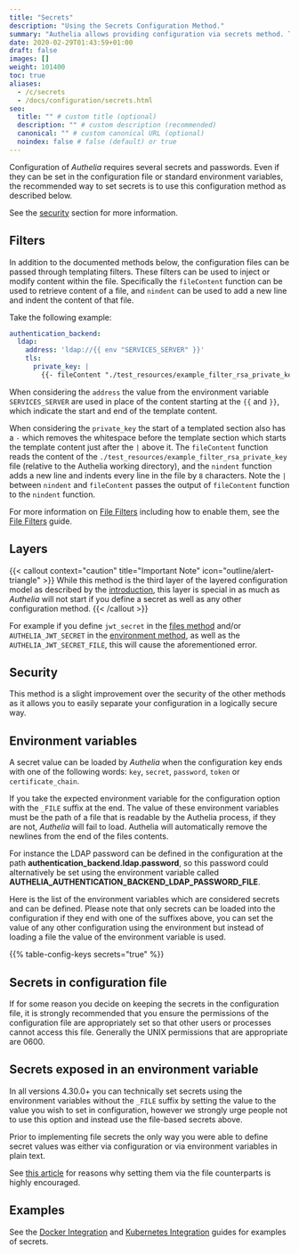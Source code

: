 ```yaml
---
title: "Secrets"
description: "Using the Secrets Configuration Method."
summary: "Authelia allows providing configuration via secrets method. This section describes how to implement this."
date: 2020-02-29T01:43:59+01:00
draft: false
images: []
weight: 101400
toc: true
aliases:
  - /c/secrets
  - /docs/configuration/secrets.html
seo:
  title: "" # custom title (optional)
  description: "" # custom description (recommended)
  canonical: "" # custom canonical URL (optional)
  noindex: false # false (default) or true
---
```


Configuration of *Authelia* requires several secrets and passwords. Even if they can be set in the configuration file or
standard environment variables, the recommended way to set secrets is to use this configuration method as described below.

See the [security](#security) section for more information.

## Filters

In addition to the documented methods below, the configuration files can be passed through templating filters. These
filters can be used to inject or modify content within the file. Specifically the `fileContent` function can be used to
retrieve content of a file, and `nindent` can be used to add a new line and indent the content of that file.

Take the following example:

```yaml {title="configuration.yml"}
authentication_backend:
  ldap:
    address: 'ldap://{{ env "SERVICES_SERVER" }}'
    tls:
      private_key: |
        {{- fileContent "./test_resources/example_filter_rsa_private_key" | nindent 8 }}
```

When considering the `address` the value from the environment variable `SERVICES_SERVER` are used in place of the content
starting at the `{{` and `}}`, which indicate the start and end of the template content.

When considering the `private_key` the start of a templated section also has a `-` which removes the whitespace before
the template section which starts the template content just after the `|` above it. The `fileContent` function reads the
content of the `./test_resources/example_filter_rsa_private_key` file (relative to the Authelia working directory), and
the `nindent` function adds a new line and indents every line in the file by `8` characters. Note the `|` between
`nindent` and `fileContent` passes the output of `fileContent` function to the `nindent` function.

For more information on [File Filters](files.md#file-filters) including how to enable them, see the
[File Filters](files.md#file-filters) guide.

## Layers

{{< callout context="caution" title="Important Note" icon="outline/alert-triangle" >}}
While this method is the third layer of the layered configuration model as described by the
[introduction](introduction.md#layers), this layer is special in as much as *Authelia* will not start if you define
a secret as well as any other configuration method.
{{< /callout >}}

For example if you define `jwt_secret` in the [files method](files.md) and/or `AUTHELIA_JWT_SECRET` in the
[environment method](environment.md), as well as the `AUTHELIA_JWT_SECRET_FILE`, this will cause the aforementioned error.

## Security

This method is a slight improvement over the security of the other methods as it allows you to easily separate your
configuration in a logically secure way.

## Environment variables

A secret value can be loaded by *Authelia* when the configuration key ends with one of the following words: `key`,
`secret`, `password`, `token` or `certificate_chain`.

If you take the expected environment variable for the configuration option with the `_FILE` suffix at the end. The value
of these environment variables must be the path of a file that is readable by the Authelia process, if they are not,
*Authelia* will fail to load. Authelia will automatically remove the newlines from the end of the files contents.

For instance the LDAP password can be defined in the configuration
at the path __authentication_backend.ldap.password__, so this password
could alternatively be set using the environment variable called
__AUTHELIA_AUTHENTICATION_BACKEND_LDAP_PASSWORD_FILE__.

Here is the list of the environment variables which are considered secrets and can be defined. Please note that only
secrets can be loaded into the configuration if they end with one of the suffixes above, you can set the value of any
other configuration using the environment but instead of loading a file the value of the environment variable is used.

{{% table-config-keys secrets="true" %}}

[server.tls.key]: ../miscellaneous/server.md#key
[duo_api.integration_key]: ../second-factor/duo.md#integration_key
[duo_api.secret_key]: ../second-factor/duo.md#secret_key
[session.secret]: ../session/introduction.md#secret
[session.redis.password]: ../session/redis.md#password
[session.redis.tls.certificate_chain]: ../session/redis.md#tls
[session.redis.tls.private_key]: ../session/redis.md#tls
[session.redis.high_availability.sentinel_password]: ../session/redis.md#sentinel_password
[storage.encryption_key]: ../storage/introduction.md#encryption_key
[storage.mysql.password]: ../storage/mysql.md#password
[storage.mysql.tls.certificate_chain]: ../storage/mysql.md#tls
[storage.mysql.tls.private_key]: ../storage/mysql.md#tls
[storage.postgres.password]: ../storage/postgres.md#password
[storage.postgres.tls.certificate_chain]: ../storage/postgres.md#tls
[storage.postgres.tls.private_key]: ../storage/postgres.md#tls
[storage.postgres.ssl.key]: ../storage/postgres.md
[notifier.smtp.password]: ../notifications/smtp.md#password
[notifier.smtp.tls.certificate_chain]: ../notifications/smtp.md#tls
[notifier.smtp.tls.private_key]: ../notifications/smtp.md#tls
[authentication_backend.ldap.password]: ../first-factor/ldap.md#password
[authentication_backend.ldap.tls.certificate_chain]: ../first-factor/ldap.md#tls
[authentication_backend.ldap.tls.private_key]: ../first-factor/ldap.md#tls
[identity_providers.oidc.hmac_secret]: ../identity-providers/openid-connect/provider.md#hmac_secret
[identity_validation.reset_password.jwt_secret]: ../identity-validation/reset-password.md#jwt_secret

## Secrets in configuration file

If for some reason you decide on keeping the secrets in the configuration file, it is strongly recommended that you
ensure the permissions of the configuration file are appropriately set so that other users or processes cannot access
this file. Generally the UNIX permissions that are appropriate are 0600.

## Secrets exposed in an environment variable

In all versions 4.30.0+ you can technically set secrets using the environment variables without the `_FILE` suffix by
setting the value to the value you wish to set in configuration, however we strongly urge people not to use this option
and instead use the file-based secrets above.

Prior to implementing file secrets the only way you were able to define secret values was either via configuration or
via environment variables in plain text.

See [this article](https://blog.diogomonica.com/2017/03/27/why-you-shouldnt-use-env-variables-for-secret-data/) for reasons
why setting them via the file counterparts is highly encouraged.

## Examples

See the [Docker Integration](../../integration/deployment/docker.md) and
[Kubernetes Integration](../../integration/deployment/kubernetes/secrets.md) guides for examples of secrets.
